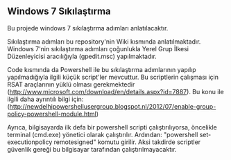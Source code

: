 ## Windows 7 Sıkılaştırma

Bu projede windows 7 sıkılaştırma adımları anlatılacaktır.

Sıkılaştırma adımları bu repository'nin Wiki kısmında anlatılmaktadır. Windows 7'nin sıkılaştırma adımları çoğunlukla Yerel Grup İlkesi Düzenleyicisi aracılığıyla (gpedit.msc) yapılmaktadır.

Code kısmında da Powershell ile bu sıkılaştırma adımlarının yapılıp yapılmadığıyla ilgili küçük script'ler mevcuttur. Bu scriptlerin çalışması için RSAT araçlarının yüklü olması gerekmektedir (http://www.microsoft.com/download/en/details.aspx?id=7887). Bu konu ile ilgili daha ayrıntılı bilgi için: (http://newdelhipowershellusergroup.blogspot.nl/2012/07/enable-group-policy-powershell-module.html)

Ayrıca, bilgisayarda ilk defa bir powershell scripti çalıştırılıyorsa, öncelikle terminal (cmd.exe) yönetici olarak çalıştırılır. Ardından: "powershell set-executionpolicy remotesigned" komutu girilir. Aksi takdirde scriptler güvenlik gereği bu bilgisayar tarafından çalıştırılmayacaktır.

